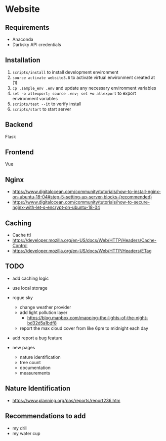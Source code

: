 # Website

## Requirements

- Anaconda
- Darksky API credentials

## Installation

1. `scripts/install` to install development environment
1. `source activate website3.8` to activate virtual environment created at (1)
1. `cp .sample_env .env` and update any necessary environment variables
1. `set -o allexport; source .env; set +o allexport` to export environment variables
1. `scripts/test --it` to verify install
1. `scripts/start` to start server

## Backend

Flask

## Frontend

Vue

## Nginx

- https://www.digitalocean.com/community/tutorials/how-to-install-nginx-on-ubuntu-18-04#step-5-setting-up-server-blocks-(recommended)
- https://www.digitalocean.com/community/tutorials/how-to-secure-nginx-with-let-s-encrypt-on-ubuntu-18-04

## Caching

- Cache ttl
- https://developer.mozilla.org/en-US/docs/Web/HTTP/Headers/Cache-Control
- https://developer.mozilla.org/en-US/docs/Web/HTTP/Headers/ETag

## TODO

- add caching logic
- use local storage
- rogue sky
  - change weather provider
  - add light pollution layer
    - https://blog.mapbox.com/mapping-the-lights-of-the-night-bd32d5a1bdf8
  - report the max cloud cover from like 6pm to midnight each day
- add report a bug feature

- new pages
  - nature identification
  - tree count
  - documentation
  - measurements

## Nature Identification

- https://www.planning.org/pas/reports/report236.htm

## Recommendations to add

- my drill
- my water cup

